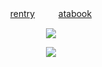 


<div align="center">
  
[rentry](https://rentry.co/raree)  󠀠󠀠 ㅤㅤ  [atabook](https://wendy.atabook.org/)

</div>

<p align="center">
  <img src= "https://files.catbox.moe/bxpvrn.gif">
</p>


<p align="center">
  <a href="https://github.com/kittinan/spotify-github-profile">
    <img src="https://spotify-github-profile.kittinanx.com/api/view?uid=31riqf3fmmfy6353kzizximkybjq&cover_image=true&theme=novatorem&show_offline=false&background_color=ffffff&interchange=false&profanity=false&bar_color=1d301c&bar_color_cover=false">
    
  </a>
</p>
